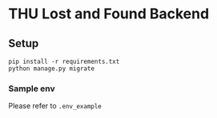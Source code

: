 # THU Lost and Found Backend

## Setup
```shell script
pip install -r requirements.txt
python manage.py migrate
```
### Sample env
Please refer to `.env_example`
